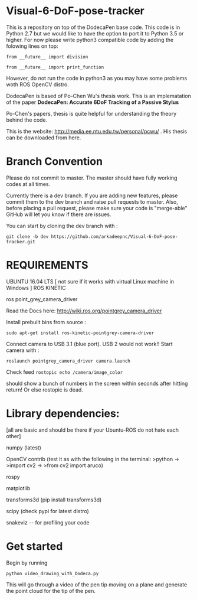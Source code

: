# Visual-6-DoF-pose-tracker
This is a repository on top of the DodecaPen base code.
This code is in Python 2.7 but we would like to have the option to port it to Python 3.5 or higher. 
For now please write python3 compatible code by adding the folowing lines on top:

```from __future__ import division```

```from __future__ import print_function```

However, do not run the code in python3 as you may have some problems woth ROS OpenCV distro.

DodecaPen is based of Po-Chen Wu's thesis work. This is an implematation of the paper __DodecaPen: Accurate 6DoF Tracking of a Passive Stylus__

Po-Chen's papers, thesis is quite helpful for understanding the theory behind the code. 

This is the website: http://media.ee.ntu.edu.tw/personal/pcwu/ . His thesis can be downloaded from here.

# Branch Convention
Please do not commit to master. The master should have fully working codes at all times.

Currently there is a dev branch. If you are adding new features, please commit them to the dev branch and raise pull requests to master. Also, before placing a pull request, please make sure your code is "merge-able" GitHub will let you know if there are issues.

You can start by cloning the dev branch with :

 ```git clone -b dev https://github.com/arkadeepnc/Visual-6-DoF-pose-tracker.git```


# REQUIREMENTS

UBUNTU 16.04 LTS [ not sure if it works with virtual Linux machine in Windows ]
ROS KINETIC

ros point_grey_camera_driver 

Read the Docs here: http://wiki.ros.org/pointgrey_camera_driver

Install prebuilt bins from source :

```sudo apt-get install ros-kinetic-pointgrey-camera-driver```

Connect camera to USB 3.1 (blue port). USB 2 would not work!! Start camera with : 

```roslaunch pointgrey_camera_driver camera.launch```

Check feed 
```rostopic echo /camera/image_color ```

should show a bunch of numbers in the screen within seconds after hitting return! Or else rostopic is dead. 

# Library dependencies:  
[all are basic and should be there if your Ubuntu-ROS do not hate each other]

numpy (latest)

OpenCV contrib (test it as with the following in the terminal: >python -> >import  cv2 -> >from cv2 import aruco)

rospy

matplotlib

transforms3d (pip install transforms3d)

scipy (check pypi for latest distro)

snakeviz -- for profiling your code


# Get started
Begin by running 

```python video_drawing_with_Dodeca.py ```

This will go through a video of the pen tip moving on a plane and generate the point cloud for the tip of the pen.



